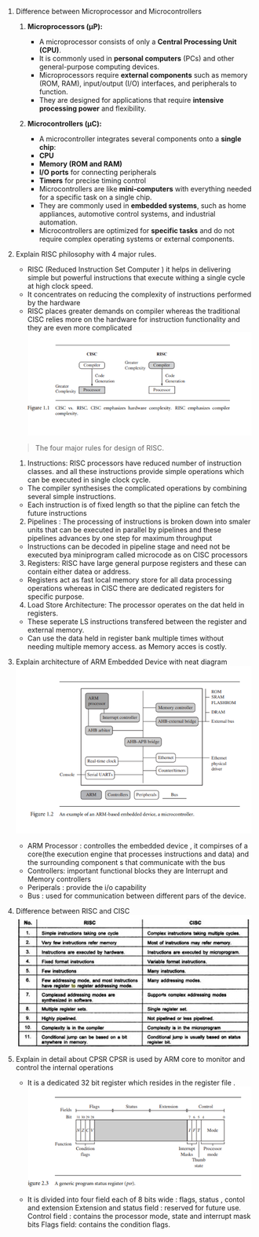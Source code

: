 1. Difference between Microprocessor and Microcontrollers
   1. **Microprocessors (µP):**
      - A microprocessor consists of only a **Central Processing Unit (CPU)**.
      - It is commonly used in **personal computers** (PCs) and other general-purpose computing devices.
      - Microprocessors require **external components** such as memory (ROM, RAM), input/output (I/O) interfaces, and peripherals to function.
      - They are designed for applications that require **intensive processing power** and flexibility.

   2. **Microcontrollers (µC):**
      - A microcontroller integrates several components onto a **single chip**:
      - **CPU**
      - **Memory (ROM and RAM)**
      - **I/O ports** for connecting peripherals
      - **Timers** for precise timing control
      - Microcontrollers are like **mini-computers** with everything needed for a specific task on a single chip.
      - They are commonly used in **embedded systems**, such as home appliances, automotive control systems, and industrial automation.
      - Microcontrollers are optimized for **specific tasks** and do not require complex operating systems or external components.

2. Explain RISC philosophy with 4 major rules.
   - RISC (Reduced Instruction Set Computer ) it helps in delivering simple but powerful instructions  that execute withing a single cycle at high clock speed.
   - It concentrates on reducing the complexity of instructions performed by the hardware 
   - RISC places greater demands on compiler  whereas the traditional CISC relies more on the hardware for instruction functionality and they are even more complicated 
   ![cisc vs risc](image-10.png)
   >The four major rules for design of RISC.
      1. Instructions: RISC processors have reduced number of instruction classes. and all these instructions provide simple operations which can be executed in single clock cycle.
      - The compiler synthesises the complicated operations by combining several simple instructions.
      - Each instruction is of fixed length so that the pipline can fetch the future instructions

      2. Pipelines : The processing of instructions is broken down into smaler units that can be executed in parallel by pipelines and these pipelines advances by one step for maximum throughput
      - Instructions can be decoded in pipeline stage and need not be executed bya miniprogram called microcode as on CISC processors

      3. Registers: RISC have large general purpose registers and these can contain either datea or address.
      - Registers act as fast local memory store for all data processing operations whereas in CISC there are dedicated registers for specific purpose.

      4. Load Store Architecture: The processor operates on the dat held in registers. 
      - These seperate LS instructions transfered between the register and external memory.
      - Can use the data held in register bank  multiple times without needing multiple memory access. as Memory acces is costly.
3. Explain architecture of ARM Embedded Device with neat diagram
   ![alt text](image-12.png)
   - ARM Processor : controlles the embedded device , it compirses of a core(the execution engine that processes instructions and data) and the surrounding component s that communicate with the bus 
   - Controllers: important functional blocks they are Interrupt and Memory controllers
   - Periperals : provide the i/o capability 
   - Bus : used for communication between different pars of the device.

4. Difference between RISC and CISC
   ![alt text](image-11.png)

5. Explain in detail about CPSR 
   CPSR is used by ARM core to monitor and control the internal operations 
   - It is a dedicated 32 bit register which resides in the register file .
   ![alt text](image-13.png)
   - It is divided into four field  each of 8 bits wide : flags, status , contol and extension
   Extension and status field : reserved for future use.
   Control field : contains the processor mode, state and interrupt mask bits
   Flags field: contains the condition flags.